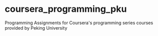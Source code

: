 # coursera_programming_pku
Programming Assignments for Coursera's programming series courses provided by Peking University
